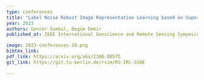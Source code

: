 ```yaml
---
type: conferences
title: "Label Noise Robust Image Representation Learning based on Supervised Variational Autoencoders in Remote Sensing"
year: 2023
authors: Gencer Sumbul, Begüm Demir
published_at: IEEE International Geoscience and Remote Sensing Symposium, Pasadena, California, 2023

image: 2023-conferences-10.png
bibtex_link:
pdf_link: https://arxiv.org/abs/2306.08575
git_link: https://git.tu-berlin.de/rsim/RS-IRL-SVAE

---
```


